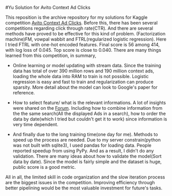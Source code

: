 #Yu Solution for Avito Context Ad Clicks

This reposition is the archive repository for my solutions for Kaggle competition [Avito Context Ad Clicks](https://www.kaggle.com/c/avito-context-ad-clicks). Before this, there has been several competitions regarding click through rate(CTR). And there are several methods have proved to be effective for this kind of problem. (Factorization machine)FM, vowpal wabbit and FTRL(regularized logistic regression). Here I tried FTRL with one-hot encoded features. Final score is 56 among 414, with log loss of 0.045. Top score is close to 0.040. There are many things learned from this competition, in summary,

- Online learning or model updating with stream data. Since the training data has total of over 390 million rows and 190 million context ads, loading the whole data into RAM to train is not possible. Logistic regression is easy and fast to train and regularization can produce sparsity. More detail about the model can look to Google's paper for reference.

- How to select feature/ what is the relevant informations. A lot of insights were shared on the [Forum](https://www.kaggle.com/c/avito-context-ad-clicks/forums/t/15606/congratulations). Including how to combine information from the the same search(All the displayed Ads in a search), how to order the data by date(which I tried but couldn't get it to work) since information is very time dependent.

- And finally due to the long training time(one day for me). Methods to speed up the process are needed. Due to my server constrain(python was not built with sqlite3), I used pandas for loading data. People reported speedup from using PyPy. And as a result, I didn't do any validation. There are many ideas about how to validate the model(Sort data by date). Since the model is fairly simple and the dataset is huge, public score is a good metric.

All in all, the limited skill in code organization and the slow iteration process are the biggest issues in the competition. Improving efficiency through better pipelining would be the most valuable investment for future's tasks. 
  